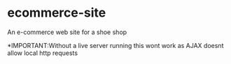# ecommerce-site
An e-commerce web site for a shoe shop

*IMPORTANT:Without a live server running this wont work as AJAX doesnt allow local http requests
